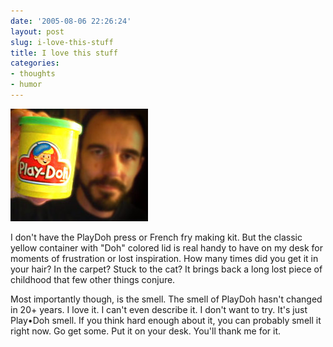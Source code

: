 ```yaml
---
date: '2005-08-06 22:26:24'
layout: post
slug: i-love-this-stuff
title: I love this stuff
categories:
- thoughts
- humor
---
```


![Me and my PlayDoh](/assets/images/2005/08/playdoh.jpg)

I don't have the PlayDoh press or French fry making kit. But the classic yellow container with "Doh" colored lid is real handy to have on my desk for moments of frustration or lost inspiration. How many times did you get it in your hair? In the carpet? Stuck to the cat? It brings back a long lost piece of childhood that few other things conjure.

Most importantly though, is the smell. The smell of PlayDoh hasn't changed in 20+ years. I love it. I can't even describe it. I don't want to try. It's just Play•Doh smell. If you think hard enough about it, you can probably smell it right now. Go get some. Put it on your desk. You'll thank me for it.
